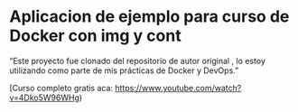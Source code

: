 # Aplicacion de ejemplo para curso de Docker con img y cont

“Este proyecto fue clonado del repositorio de autor original
, lo estoy utilizando como parte de mis prácticas de Docker y DevOps.”

[Curso completo gratis aca: https://www.youtube.com/watch?v=4Dko5W96WHg)
